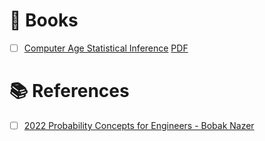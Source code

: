 # &#x1F4D4; Books

- [ ] [Computer Age Statistical Inference](https://hastie.su.domains/CASI_files/PDF/casi.pdf) [PDF](casi.pdf)

# &#x1F4DA; References

- [ ] [2022 Probability Concepts for Engineers - Bobak Nazer](https://www.youtube.com/playlist?list=PLBV8cFFHvjMrrpoaRzHqu3dkCNZAiWMu2)
